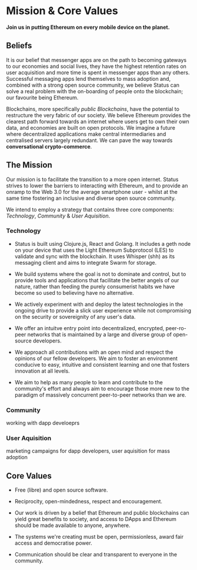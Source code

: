 # Mission & Core Values

**Join us in putting Ethereum on every mobile device on the planet.**

## Beliefs

It is our belief that messenger apps are on the path to becoming gateways to our economies and social lives, they have the highest retention rates on user acquisition and more time is spent in messenger apps than any others. Successful messaging apps lend themselves to mass adoption and, combined with a strong open source community, we believe Status can solve a real problem with the on-boarding of people onto the blockchain; our favourite being Ethereum.  

Blockchains, more specifically *public Blockchains*, have the potential to restructure the very fabric of our society. We believe Ethereum provides the clearest path forward towards an internet where users get to own their own data, and economies are built on open protocols. We imagine a future where decentralized applications make central intermediaries and centralised servers largely redundant. We can pave the way towards **conversational crypto-commerce**.  

## The Mission

Our mission is to facilitate the transition to a more open internet. Status strives to lower the barriers to interacting with Ethereum, and to provide an onramp to the Web 3.0 for the average smartphone user - whilst at the same time fostering an inclusive and diverse open source community.

We intend to employ a strategy that contains three core components: *Technology*, *Community* & *User Aquisition*.

### Technology

- Status is built using Clojure.js, React and Golang. It includes a geth node on your device that uses the Light Ethereum Subprotocol (LES) to validate and sync with the blockchain. It uses Whisper (shh) as its messaging client and aims to integrate Swarm for storage.

- We build systems where the goal is not to dominate and control, but to provide tools and applications that facilitate the better angels of our nature, rather than feeding the purely consumerist habits we have become so used to believing have no alternative.  

- We actively experiment with and deploy the latest technologies in the ongoing drive to provide a slick user experience while not compromising on the security or sovereignity of any user's data.

- We offer an intuitve entry point into decentralized, encrypted, peer-ro-peer networks that is maintained by a large and diverse group of open-source developers.

- We approach all contributions with an open mind and respect the opinions of our fellow developers. We aim to foster an environment conducive to easy, intuitive and consistent learning and one that fosters innovation at all levels.

- We aim to help as many people to learn and contribute to the community's effort and always aim to encourage those more new to the paradigm of massively concurrent peer-to-peer networks than we are.

### Community

working with dapp develoeprs

### User Aquisition

marketing campaigns for dapp developers, user aquisition for mass adoption

## Core Values

- Free (libre) and open source software.

- Reciprocity, open-mindedness, respect and encouragement.

- Our work is driven by a belief that Ethereum and public blockchains can yield great benefits to society, and access to DApps and Ethereum should be made available to anyone, anywhere.

- The systems we're creating must be open, permissionless, award fair access and democratise power.

- Communication should be clear and transparent to everyone in the community.
